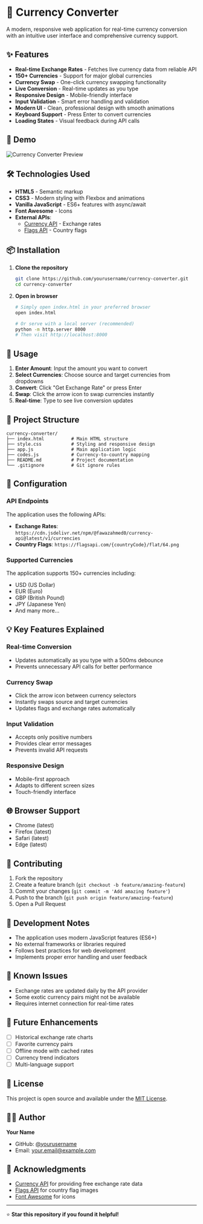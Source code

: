 # 💱 Currency Converter

A modern, responsive web application for real-time currency conversion with an intuitive user interface and comprehensive currency support.

## ✨ Features

- **Real-time Exchange Rates** - Fetches live currency data from reliable API
- **150+ Currencies** - Support for major global currencies
- **Currency Swap** - One-click currency swapping functionality
- **Live Conversion** - Real-time updates as you type
- **Responsive Design** - Mobile-friendly interface
- **Input Validation** - Smart error handling and validation
- **Modern UI** - Clean, professional design with smooth animations
- **Keyboard Support** - Press Enter to convert currencies
- **Loading States** - Visual feedback during API calls

## 🚀 Demo

![Currency Converter Preview](https://via.placeholder.com/800x400/af4d98/ffffff?text=Currency+Converter+Demo)

## 🛠️ Technologies Used

- **HTML5** - Semantic markup
- **CSS3** - Modern styling with Flexbox and animations
- **Vanilla JavaScript** - ES6+ features with async/await
- **Font Awesome** - Icons
- **External APIs**:
  - [Currency API](https://github.com/fawazahmed0/currency-api) - Exchange rates
  - [Flags API](https://flagsapi.com/) - Country flags

## 📦 Installation

1. **Clone the repository**

   ```bash
   git clone https://github.com/yourusername/currency-converter.git
   cd currency-converter
   ```

2. **Open in browser**

   ```bash
   # Simply open index.html in your preferred browser
   open index.html

   # Or serve with a local server (recommended)
   python -m http.server 8000
   # Then visit http://localhost:8000
   ```

## 🎯 Usage

1. **Enter Amount**: Input the amount you want to convert
2. **Select Currencies**: Choose source and target currencies from dropdowns
3. **Convert**: Click "Get Exchange Rate" or press Enter
4. **Swap**: Click the arrow icon to swap currencies instantly
5. **Real-time**: Type to see live conversion updates

## 📁 Project Structure

```
currency-converter/
├── index.html          # Main HTML structure
├── style.css           # Styling and responsive design
├── app.js              # Main application logic
├── codes.js            # Currency-to-country mapping
├── README.md           # Project documentation
└── .gitignore          # Git ignore rules
```

## 🔧 Configuration

### API Endpoints

The application uses the following APIs:

- **Exchange Rates**: `https://cdn.jsdelivr.net/npm/@fawazahmed0/currency-api@latest/v1/currencies`
- **Country Flags**: `https://flagsapi.com/{countryCode}/flat/64.png`

### Supported Currencies

The application supports 150+ currencies including:

- USD (US Dollar)
- EUR (Euro)
- GBP (British Pound)
- JPY (Japanese Yen)
- And many more...

## 💡 Key Features Explained

### Real-time Conversion

- Updates automatically as you type with a 500ms debounce
- Prevents unnecessary API calls for better performance

### Currency Swap

- Click the arrow icon between currency selectors
- Instantly swaps source and target currencies
- Updates flags and exchange rates automatically

### Input Validation

- Accepts only positive numbers
- Provides clear error messages
- Prevents invalid API requests

### Responsive Design

- Mobile-first approach
- Adapts to different screen sizes
- Touch-friendly interface

## 🌐 Browser Support

- Chrome (latest)
- Firefox (latest)
- Safari (latest)
- Edge (latest)

## 🤝 Contributing

1. Fork the repository
2. Create a feature branch (`git checkout -b feature/amazing-feature`)
3. Commit your changes (`git commit -m 'Add amazing feature'`)
4. Push to the branch (`git push origin feature/amazing-feature`)
5. Open a Pull Request

## 📝 Development Notes

- The application uses modern JavaScript features (ES6+)
- No external frameworks or libraries required
- Follows best practices for web development
- Implements proper error handling and user feedback

## 🐛 Known Issues

- Exchange rates are updated daily by the API provider
- Some exotic currency pairs might not be available
- Requires internet connection for real-time rates

## 🔮 Future Enhancements

- [ ] Historical exchange rate charts
- [ ] Favorite currency pairs
- [ ] Offline mode with cached rates
- [ ] Currency trend indicators
- [ ] Multi-language support

## 📄 License

This project is open source and available under the [MIT License](LICENSE).

## 👨‍💻 Author

**Your Name**

- GitHub: [@yourusername](https://github.com/yourusername)
- Email: your.email@example.com

## 🙏 Acknowledgments

- [Currency API](https://github.com/fawazahmed0/currency-api) for providing free exchange rate data
- [Flags API](https://flagsapi.com/) for country flag images
- [Font Awesome](https://fontawesome.com/) for icons

---

⭐ **Star this repository if you found it helpful!**
